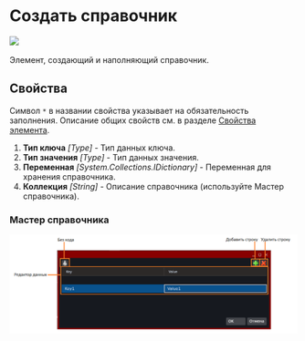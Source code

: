 # Создать справочник

![](<../../../../../.gitbook/assets1/T1-BuildDict.PNG.png>)

Элемент, создающий и наполняющий справочник.

## Свойства

Символ `*` в названии свойства указывает на обязательность заполнения. 
Описание общих свойств см. в разделе [Свойства элемента](https://docs.primo-rpa.ru/primo-rpa/primo-studio/process/elements#svoistva-elementa).

1. **Тип ключа** *[Type]* - Тип данных ключа.
1. **Тип значения** *[Type]* - Тип данных значения.
1. **Переменная** *[System.Collections.IDictionary]* - Переменная для хранения справочника.
1. **Коллекция** *[String]* - Описание справочника (используйте Мастер справочника).



### Мастер справочника

![](<../../../../../.gitbook/assets1/T1-BuildDict-Master-Explain.PNG>)

